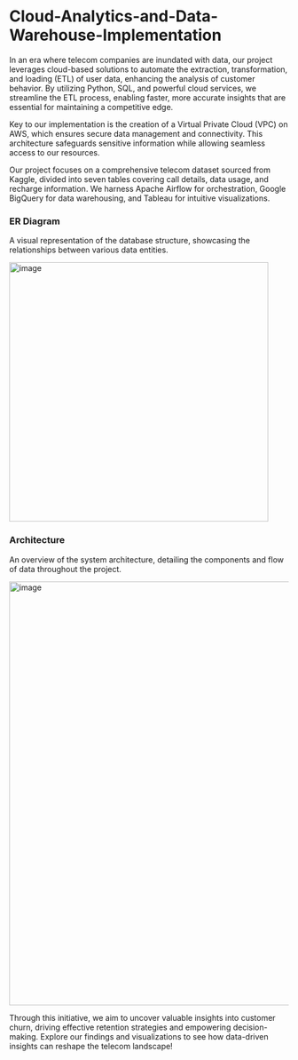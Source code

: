 # Cloud-Analytics-and-Data-Warehouse-Implementation

In an era where telecom companies are inundated with data, our project leverages cloud-based solutions to automate the extraction, transformation, and loading (ETL) of user data, enhancing the analysis of customer behavior. By utilizing Python, SQL, and powerful cloud services, we streamline the ETL process, enabling faster, more accurate insights that are essential for maintaining a competitive edge.

Key to our implementation is the creation of a Virtual Private Cloud (VPC) on AWS, which ensures secure data management and connectivity. This architecture safeguards sensitive information while allowing seamless access to our resources.

Our project focuses on a comprehensive telecom dataset sourced from Kaggle, divided into seven tables covering call details, data usage, and recharge information. We harness Apache Airflow for orchestration, Google BigQuery for data warehousing, and Tableau for intuitive visualizations.


### ER Diagram
A visual representation of the database structure, showcasing the relationships between various data entities.

<img width="467" alt="image" src="https://github.com/user-attachments/assets/f0b8b5bd-d208-4ab1-910d-bddcfc0aff62">

### Architecture 
An overview of the system architecture, detailing the components and flow of data throughout the project.

<img width="763" alt="image" src="https://github.com/user-attachments/assets/e3c29cec-6734-4519-bb5b-4f629a56605d">


Through this initiative, we aim to uncover valuable insights into customer churn, driving effective retention strategies and empowering decision-making. Explore our findings and visualizations to see how data-driven insights can reshape the telecom landscape!
